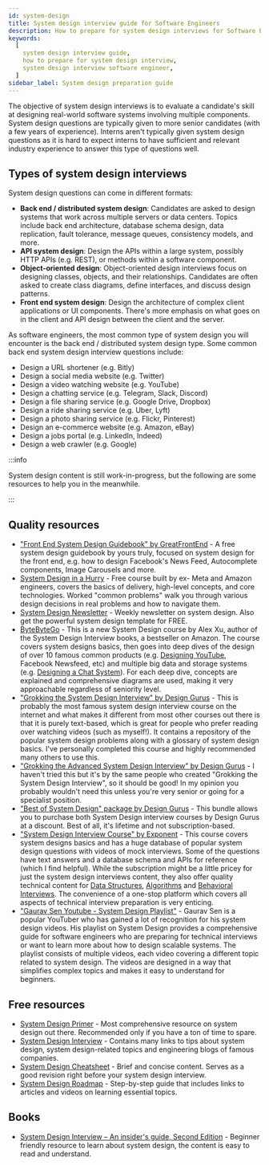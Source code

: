 ```yaml
---
id: system-design
title: System design interview guide for Software Engineers
description: How to prepare for system design interviews for Software Engineers
keywords:
  [
    system design interview guide,
    how to prepare for system design interview,
    system design interview software engineer,
  ]
sidebar_label: System design preparation guide
---
```


<head>
  <meta property="og:image" content="https://www.techinterviewhandbook.org/social/system-design.png" />
</head>

The objective of system design interviews is to evaluate a candidate's skill at designing real-world software systems involving multiple components. System design questions are typically given to more senior candidates (with a few years of experience). Interns aren't typically given system design questions as it is hard to expect interns to have sufficient and relevant industry experience to answer this type of questions well.

## Types of system design interviews

System design questions can come in different formats:

- **Back end / distributed system design**: Candidates are asked to design systems that work across multiple servers or data centers. Topics include back end architecture, database schema design, data replication, fault tolerance, message queues, consistency models, and more.
- **API system design**: Design the APIs within a large system, possibly HTTP APIs (e.g. REST), or methods within a software component.
- **Object-oriented design**: Object-oriented design interviews focus on designing classes, objects, and their relationships. Candidates are often asked to create class diagrams, define interfaces, and discuss design patterns.
- **Front end system design**: Design the architecture of complex client applications or UI components. There's more emphasis on what goes on in the client and API design between the client and the server.

As software engineers, the most common type of system design you will encounter is the back end / distributed system design type. Some common back end system design interview questions include:

- Design a URL shortener (e.g. Bitly)
- Design a social media website (e.g. Twitter)
- Design a video watching website (e.g. YouTube)
- Design a chatting service (e.g. Telegram, Slack, Discord)
- Design a file sharing service (e.g. Google Drive, Dropbox)
- Design a ride sharing service (e.g. Uber, Lyft)
- Design a photo sharing service (e.g. Flickr, Pinterest)
- Design an e-commerce website (e.g. Amazon, eBay)
- Design a jobs portal (e.g. LinkedIn, Indeed)
- Design a web crawler (e.g. Google)

:::info

System design content is still work-in-progress, but the following are some resources to help you in the meanwhile.

:::

## Quality resources

- ["Front End System Design Guidebook" by GreatFrontEnd](https://www.greatfrontend.com/system-design) - A free system design guidebook by yours truly, focused on system design for the front end, e.g. how to design Facebook's News Feed, Autocomplete components, Image Carousels and more.
- [System Design in a Hurry](https://www.hellointerview.com/learn/system-design) - Free course built by ex- Meta and Amazon engineers, covers the basics of delivery, high-level concepts, and core technologies. Worked "common problems" walk you through various design decisions in real problems and how to navigate them.
- [System Design Newsletter](https://newsletter.systemdesign.one/) - Weekly newsletter on system design. Also get the powerful system design template for FREE.
- [ByteByteGo](https://bytebytego.com?fpr=techinterviewhandbook) - This is a new System Design course by Alex Xu, author of the System Design Interview books, a bestseller on Amazon. The course covers system designs basics, then goes into deep dives of the design of over 10 famous common products (e.g. [Designing YouTube](https://bytebytego.com/courses/system-design-interview/design-youtube?fpr=techinterviewhandbook), Facebook Newsfeed, etc) and multiple big data and storage systems (e.g. [Designing a Chat System](https://bytebytego.com/courses/system-design-interview/design-a-chat-system?fpr=techinterviewhandbook)). For each deep dive, concepts are explained and comprehensive diagrams are used, making it very approachable regardless of seniority level.
- ["Grokking the System Design Interview" by Design Gurus](https://designgurus.org/link/kJSIoU?url=https%3A%2F%2Fdesigngurus.org%2Fcourse%3Fcourseid%3Dgrokking-the-system-design-interview) - This is probably the most famous system design interview course on the internet and what makes it different from most other courses out there is that it is purely text-based, which is great for people who prefer reading over watching videos (such as myself!). It contains a repository of the popular system design problems along with a glossary of system design basics. I've personally completed this course and highly recommended many others to use this.
- ["Grokking the Advanced System Design Interview" by Design Gurus](https://designgurus.org/link/kJSIoU?url=https%3A%2F%2Fdesigngurus.org%2Fcourse%3Fcourseid%3Dgrokking-the-advanced-system-design-interview) - I haven't tried this but it's by the same people who created "Grokking the System Design Interview", so it should be good! In my opinion you probably wouldn't need this unless you're very senior or going for a specialist position.
- ["Best of System Design" package by Design Gurus](https://designgurus.org/link/kJSIoU?url=https%3A%2F%2Fdesigngurus.org%2Fbundles%3Fbundle_id%3Dbuy-both-system-design-courses) - This bundle allows you to purchase both System Design interview courses by Design Gurus at a discount. Best of all, it's lifetime and not subscription-based.
- ["System Design Interview Course" by Exponent](https://www.tryexponent.com/courses/system-design-interview?ref=techinterviewhandbook) - This course covers system designs basics and has a huge database of popular system design questions with videos of mock interviews. Some of the questions have text answers and a database schema and APIs for reference (which I find helpful). While the subscription might be a little pricey for just the system design interviews content, they also offer quality technical content for [Data Structures](https://www.tryexponent.com/courses/swe-practice?ref=techinterviewhandbook), [Algorithms](https://www.tryexponent.com/courses/algorithms?ref=techinterviewhandbook) and [Behavioral Interviews](https://www.tryexponent.com/courses/behavioral?ref=techinterviewhandbook). The convenience of a one-stop platform which covers all aspects of technical interview preparation is very enticing.
- ["Gaurav Sen Youtube - System Design Playlist"](https://youtu.be/xpDnVSmNFX0) - Gaurav Sen is a popular YouTuber who has gained a lot of recognition for his system design videos. His playlist on System Design provides a comprehensive guide for software engineers who are preparing for technical interviews or want to learn more about how to design scalable systems. The playlist consists of multiple videos, each video covering a different topic related to system design. The videos are designed in a way that simplifies complex topics and makes it easy to understand for beginners.

## Free resources

- [System Design Primer](https://github.com/donnemartin/system-design-primer) - Most comprehensive resource on system design out there. Recommended only if you have a ton of time to spare.
- [System Design Interview](https://github.com/checkcheckzz/system-design-interview) - Contains many links to tips about system design, system design-related topics and engineering blogs of famous companies.
- [System Design Cheatsheet](https://gist.github.com/vasanthk/485d1c25737e8e72759f) - Brief and concise content. Serves as a good revision right before your system design interview.
- [System Design Roadmap](https://roadmap.sh/system-design) - Step-by-step guide that includes links to articles and videos on learning essential topics.

## Books

- [System Design Interview – An insider's guide, Second Edition](https://www.amazon.com/System-Design-Interview-insiders-Second/dp/B08CMF2CQF) - Beginner friendly resource to learn about system design, the content is easy to read and understand.
